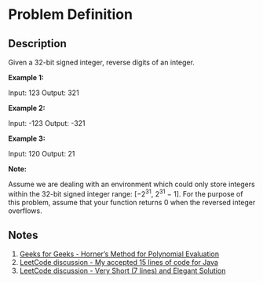 # Problem Definition

## Description

Given a 32-bit signed integer, reverse digits of an integer.

**Example 1:**

Input: 123
Output: 321

**Example 2:**

Input: -123
Output: -321

**Example 3:**

Input: 120
Output: 21

**Note:**

Assume we are dealing with an environment which could only store integers within the 32-bit signed integer range: [−2<sup>31</sup>,  2<sup>31</sup> − 1]. For the purpose of this problem, assume that your function returns 0 when the reversed integer overflows.

## Notes

1. [Geeks for Geeks - Horner’s Method for Polynomial Evaluation](https://www.geeksforgeeks.org/horners-method-polynomial-evaluation/)
1. [LeetCode discussion - My accepted 15 lines of code for Java](https://leetcode.com/explore/interview/card/top-interview-questions-easy/127/strings/880/discuss/4060/My-accepted-15-lines-of-code-for-Java)
1. [LeetCode discussion - Very Short (7 lines) and Elegant Solution](https://leetcode.com/explore/interview/card/top-interview-questions-easy/127/strings/880/discuss/4056/Very-Short-(7-lines)-and-Elegant-Solution)